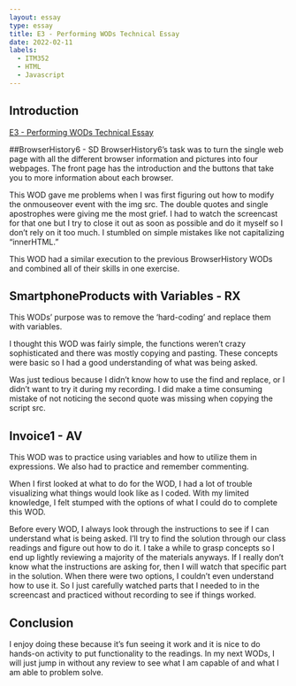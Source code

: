 ```yaml
---
layout: essay
type: essay
title: E3 - Performing WODs Technical Essay
date: 2022-02-11
labels:
  - ITM352
  - HTML
  - Javascript
---
```

## Introduction



[E3 - Performing WODs Technical Essay](https://dport96.github.io/ITM352/morea/060.expressions-operators/experience-preparing-for-WOD.html)

##BrowserHistory6 - SD
BrowserHistory6’s task was to turn the single web page with all the different browser information and pictures into four webpages. The front page has the introduction and the buttons that take you to more information about each browser.

This WOD gave me problems when I was first figuring out how to modify the onmouseover event with the img src. The double quotes and single apostrophes were giving me the most grief. I had to watch the screencast for that one but I try to close it out as soon as possible and do it myself so I don’t rely on it too much. I stumbled on simple mistakes like not capitalizing “innerHTML.”

This WOD had a similar execution to the previous BrowserHistory WODs and combined all of their skills in one exercise.  

## SmartphoneProducts with Variables - RX
This WODs’ purpose was to remove the ‘hard-coding’ and replace them with variables. 

I thought this WOD was fairly simple, the functions weren’t crazy sophisticated and there was mostly copying and pasting. These concepts were basic so I had a good understanding of what was being asked.

Was just tedious because I didn’t know how to use the find and replace, or I didn’t want to try it during my recording. I did make a time consuming mistake of not noticing the second quote was missing when copying the script src.

## Invoice1 - AV
This WOD was to practice using variables and how to utilize them in expressions. We also had to practice and remember commenting.

When I first looked at what to do for the WOD, I had a lot of trouble visualizing what things would look like as I coded. With my limited knowledge, I felt stumped with the options of what I could do to complete this WOD. 

Before every WOD, I always look through the instructions to see if I can understand what is being asked. I’ll try to find the solution through our class readings and figure out how to do it. I take a while to grasp concepts so I end up lightly reviewing a majority of the materials anyways. If I really don’t know what the instructions are asking for, then I will watch that specific part in the solution. When there were two options, I couldn’t even understand how to use it. So I just carefully watched parts that I needed to in the screencast and practiced without recording to see if things worked.

## Conclusion
I enjoy doing these because it’s fun seeing it work and it is nice to do hands-on activity to put functionality to the readings. In my next WODs, I will just jump in without any review to see what I am capable of and what I am able to problem solve.
